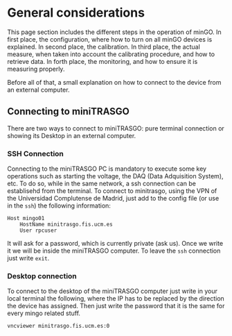 # General considerations
This page section includes the different steps in the operation of minGO. In first place, the configuration, where how to turn on all minGO devices is explained. In second place, the calibration. In third place, the actual measure, when taken into account the calibrating procedure, and how to retrieve data. In forth place, the monitoring, and how to ensure it is measuring properly.

Before all of that, a small explanation on how to connect to the device from an external computer.

## Connecting to miniTRASGO
There are two ways to connect to miniTRASGO: pure terminal connection or showing its Desktop in an external computer.

### SSH Connection

Connecting to the miniTRASGO PC is mandatory to execute some key operations such as starting the voltage, the DAQ (Data Adquisition System), etc. To do so, while in the same network, a ssh connection can be establisehd from the terminal. To connect to minitrasgo, using the VPN of the Universidad Complutense de Madrid, just add to the config file (or use in the `ssh`) the following information:

    Host mingo01
        HostName minitrasgo.fis.ucm.es
        User rpcuser
    
It will ask for a password, which is currently private (ask us). Once we write it we will be inside the miniTRASGO computer. To leave the `ssh` connection just write `exit`.


### Desktop connection
To connect to the desktop of the miniTRASGO computer just write in your local terminal the following, where the IP has to be replaced by the direction the device has assigned. Then just write the password that it is the same for every mingo related stuff.

    vncviewer minitrasgo.fis.ucm.es:0
